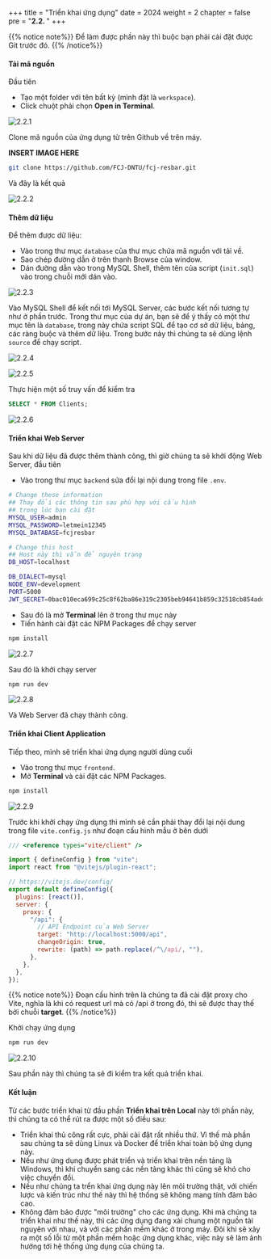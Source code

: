 +++
title = "Triển khai ứng dụng"
date = 2024
weight = 2
chapter = false
pre = "<b>2.2. </b>"
+++

{{% notice note%}}
Để làm được phần này thì buộc bạn phải cài đặt được Git trước đó.
{{% /notice%}}

#### Tải mã nguồn

Đầu tiên

- Tạo một folder với tên bất kỳ (mình đặt là `workspace`).
- Click chuột phải chọn **Open in Terminal**.

![2.2.1](/images/2-deploy-local/2.2.1.png)

Clone mã nguồn của ứng dụng từ trên Github về trên máy.

**INSERT IMAGE HERE**

```bash
git clone https://github.com/FCJ-DNTU/fcj-resbar.git
```

Và đây là kết quả

![2.2.2](/images/2-deploy-local/2.2.2.png)

#### Thêm dữ liệu

Để thêm được dữ liệu:

- Vào trong thư mục `database` của thư mục chứa mã nguồn với tải về.
- Sao chép đường dẫn ở trên thanh Browse của window.
- Dán đường dẫn vào trong MySQL Shell, thêm tên của script (`init.sql`) vào trong chuỗi mới dán vào.

![2.2.3](/images/2-deploy-local/2.2.3.png)

Vào MySQL Shell để kết nối tới MySQL Server, các bước kết nối tương tự như ở phần trước. Trong thư mục của dự án, bạn sẽ để ý thấy có một thư mục tên là `database`, trong này chứa script SQL để tạo cơ sở dữ liệu, bảng, các ràng buộc và thêm dữ liệu. Trong bước này thì chúng ta sẽ dùng lệnh `source` để chạy script.

![2.2.4](/images/2-deploy-local/2.2.4.png)

![2.2.5](/images/2-deploy-local/2.2.5.png)

Thực hiện một số truy vấn để kiểm tra

```sql
SELECT * FROM Clients;
```

![2.2.6](/images/2-deploy-local/2.2.6.png)

#### Triển khai Web Server

Sau khi dữ liệu đã được thêm thành công, thì giờ chúng ta sẽ khởi động Web Server, đầu tiên

- Vào trong thư mục `backend` sửa đổi lại nội dung trong file `.env`.

```bash
# Change these information
## Thay đổi các thông tin sau phù hợp với cấu hình
## trong lúc bạn cài đặt
MYSQL_USER=admin
MYSQL_PASSWORD=letmein12345
MYSQL_DATABASE=fcjresbar

# Change this host
## Host này thì vẫn để nguyên trạng
DB_HOST=localhost

DB_DIALECT=mysql
NODE_ENV=development
PORT=5000
JWT_SECRET=0bac010eca699c25c8f62ba86e319c2305beb94641b859c32518cb854addb5f4
```

- Sau đó là mở **Terminal** lên ở trong thư mục này
- Tiến hành cài đặt các NPM Packages để chạy server

```bash
npm install
```

![2.2.7](/images/2-deploy-local/2.2.7.png)

Sau đó là khởi chạy server

```bash
npm run dev
```

![2.2.8](/images/2-deploy-local/2.2.8.png)

Và Web Server đã chạy thành công.

#### Triển khai Client Application

Tiếp theo, mình sẽ triển khai ứng dụng người dùng cuối

- Vào trong thư mục `frontend`.
- Mở **Terminal** và cài đặt các NPM Packages.

```bash
npm install
```

![2.2.9](/images/2-deploy-local/2.2.9.png)

Trước khi khởi chạy ứng dụng thì mình sẽ cần phải thay đổi lại nội dung trong file `vite.config.js` như đoạn cấu hình mẫu ở bên dưới

```js
/// <reference types="vite/client" />

import { defineConfig } from "vite";
import react from "@vitejs/plugin-react";

// https://vitejs.dev/config/
export default defineConfig({
  plugins: [react()],
  server: {
    proxy: {
      "/api": {
        // API Endpoint của Web Server
        target: "http://localhost:5000/api",
        changeOrigin: true,
        rewrite: (path) => path.replace(/^\/api/, ""),
      },
    },
  },
});
```

{{% notice note%}}
Đoạn cấu hình trên là chúng ta đã cài đặt proxy cho Vite, nghĩa là khi có request url mà có /api ở trong đó, thì sẽ được thay thế bởi chuỗi **target**.
{{% /notice%}}

Khởi chạy ứng dụng

```bash
npm run dev
```

![2.2.10](/images/2-deploy-local/2.2.10.png)

Sau phần này thì chúng ta sẽ đi kiểm tra kết quả triển khai.

#### Kết luận

Từ các bước triển khai từ đầu phần **Triển khai trên Local** này tới phần này, thì chúng ta có thể rút ra được một số điều sau:

- Triển khai thủ công rất cực, phải cài đặt rất nhiều thứ. Vì thế mà phần sau chúng ta sẽ dùng Linux và Docker để triển khai toàn bộ ứng dụng này.
- Nếu như ứng dụng được phát triển và triển khai trên nền tảng là Windows, thì khi chuyển sang các nền tảng khác thì cũng sẽ khó cho việc chuyển đổi.
- Nếu như chúng ta trển khai ứng dụng này lên môi trường thật, với chiến lược và kiến trúc như thế này thì hệ thống sẽ không mang tính đảm bảo cao.
- Không đảm bảo được "môi trường" cho các ứng dụng. Khi mà chúng ta triển khai như thế này, thì các ứng dụng đang xài chung một nguồn tài nguyên với nhau, và với các phần mềm khác ở trong máy. Đôi khi sẽ xảy ra một số lỗi từ một phần mềm hoặc ứng dụng khác, việc này sẽ làm ảnh hưởng tới hệ thống ứng dụng của chúng ta.
